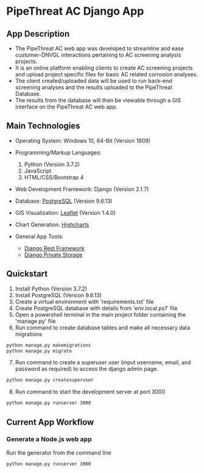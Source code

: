 # PipeThreat AC Django App


## App Description

- The PipeThreat AC web app was developed to streamline and ease customer-DNVGL interactions pertaining to AC screening analysis projects.
- It is an online platform enabling clients to create AC screening projects and upload project specific files for basic AC related corrosion analyses. 
- The client created/uploaded data will be used to run back-end screening analyses and the results uploaded to the PipeThreat Database.
- The results from the database will then be viewable through a GIS interface on the PipeThreat AC web app.


## Main Technologies
 
- Operating System: Windows 10, 64-Bit (Version 1809)

- Programming/Markup Languages:
	1. Python (Version 3.7.2)
	2. JavaScript
	3. HTML/CSS/Bootstrap 4

- Web Development Framework: Django (Version 2.1.7)

- Database: [PostgreSQL](https://www.postgresql.org/) (Version 9.6.13)

- GIS Visualization: [Leaflet](https://leafletjs.com/) (Version 1.4.0)

- Chart Generation: [Highcharts](https://www.highcharts.com/)

- General App Tools:
	 - [Django Rest Framework](https://github.com/encode/django-rest-framework)
	 - [Django Private Storage](https://github.com/edoburu/django-private-storage)


## Quickstart

1. Install Python (Version 3.7.2)
2. Install PostgreSQL (Version 9.6.13)
3. Create a virtual environment with 'requirements.txt' file
4. Create PostgreSQL database with details from 'env.local.ps1' file
5. Open a powershell terminal in the main project folder containing the 'manage.py' file
6. Run command to create database tables and make all necessary data migrations
```sh
python manage.py makemigrations
python manage.py migrate
```
7. Run command to create a superuser user (input username, email, and password as required) to access the django admin page.
```bash
python manage.py createsuperuser
```
8. Run command to start the development server at port 3000
```bash
python manage.py runserver 3000
```



## Current App Workflow

### Generate a Node.js web app
Run the generator from the command line
```bash
python manage.py runserver 3000
```



